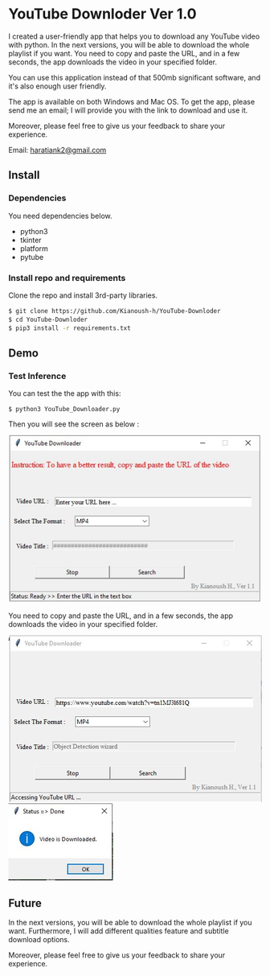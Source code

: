 # YouTube Downloder Ver 1.0
I created a user-friendly app that helps you to download any YouTube video with python. In the next versions, you will be able to download the whole playlist if you want. You need to copy and paste the URL, and in a few seconds, the app downloads the video in your specified folder.

You can use this application instead of that 500mb significant software, and it's also enough user friendly.

The app is available on both Windows and Mac OS.
To get the app, please send me an email; I will provide you with the link to download and use it.

Moreover, please feel free to give us your feedback to share your experience.

Email: haratiank2@gmail.com


## Install

### Dependencies

You need dependencies below.

- python3
- tkinter
- platform
- pytube


### Install repo and requirements

Clone the repo and install 3rd-party libraries.

```bash
$ git clone https://github.com/Kianoush-h/YouTube-Downloder
$ cd YouTube-Downloder
$ pip3 install -r requirements.txt
```




## Demo

### Test Inference

You can test the the app with this:

```
$ python3 YouTube_Downloader.py
```


Then you will see the screen as below :

![YouTubeDownloader](./etcs/YouTubeDownloader.JPG)



You need to copy and paste the URL, and in a few seconds, the app downloads the video in your specified folder.


![demo1](./etcs/demo1.JPG)
![demo2](./etcs/demo2.JPG)


## Future

In the next versions, you will be able to download the whole playlist if you want.
Furthermore, I will add different qualities feature and subtitle download options.


Moreover, please feel free to give us your feedback to share your experience.




